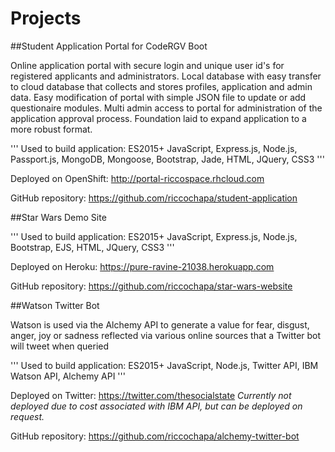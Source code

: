 # Projects

##Student Application Portal for CodeRGV Boot

Online application portal with secure login and unique user id's for registered applicants and administrators.
Local database with easy transfer to cloud database that collects and stores profiles, application and admin data.
Easy modification of portal with simple JSON file to update or add questionaire modules.
Multi admin access to portal for administration of the application approval process.
Foundation laid to expand application to a more robust format.

'''
Used to build application:
ES2015+ JavaScript, Express.js, Node.js, Passport.js, MongoDB, Mongoose, Bootstrap, Jade, HTML, JQuery, CSS3
'''

Deployed on OpenShift:
http://portal-riccospace.rhcloud.com

GitHub repository:
https://github.com/riccochapa/student-application


##Star Wars Demo Site

'''
Used to build application:
ES2015+ JavaScript, Express.js, Node.js, Bootstrap, EJS, HTML, JQuery, CSS3
'''

Deployed on Heroku:
https://pure-ravine-21038.herokuapp.com

GitHub repository:
https://github.com/riccochapa/star-wars-website

##Watson Twitter Bot

Watson is used via the Alchemy API to generate a value for fear, disgust, anger, joy or sadness reflected via various online sources that a Twitter bot will tweet when queried

'''
Used to build application:
ES2015+ JavaScript, Node.js, Twitter API, IBM Watson API, Alchemy API
'''

Deployed on Twitter:
https://twitter.com/thesocialstate
*Currently not deployed due to cost associated with IBM API, but can be deployed on request.*

GitHub repository:
https://github.com/riccochapa/alchemy-twitter-bot
